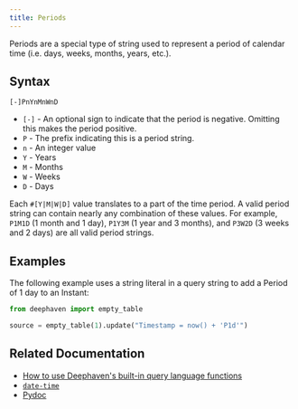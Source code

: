 ```yaml
---
title: Periods
---
```


Periods are a special type of string used to represent a period of calendar time (i.e. days, weeks, months, years, etc.).

## Syntax

`[-]PnYnMnWnD`

- `[-]` - An optional sign to indicate that the period is negative. Omitting this makes the period positive.
- `P` - The prefix indicating this is a period string.
- `n` - An integer value
- `Y` - Years
- `M` - Months
- `W` - Weeks
- `D` - Days

Each `#[Y|M|W|D]` value translates to a part of the time period. A valid period string can contain nearly any combination of these values. For example, `P1M1D` (1 month and 1 day), `P1Y3M` (1 year and 3 months), and `P3W2D` (3 weeks and 2 days) are all valid period strings.

## Examples

The following example uses a string literal in a query string to add a Period of 1 day to an Instant:

```python
from deephaven import empty_table

source = empty_table(1).update("Timestamp = now() + 'P1d'")
```

## Related Documentation

- [How to use Deephaven's built-in query language functions](../../../how-to-guides/query-language-functions.md)
- [`date-time`](./date-time.md)
- [Pydoc](/core/pydoc/code/deephaven.dtypes.html#deephaven.dtypes.Period)
